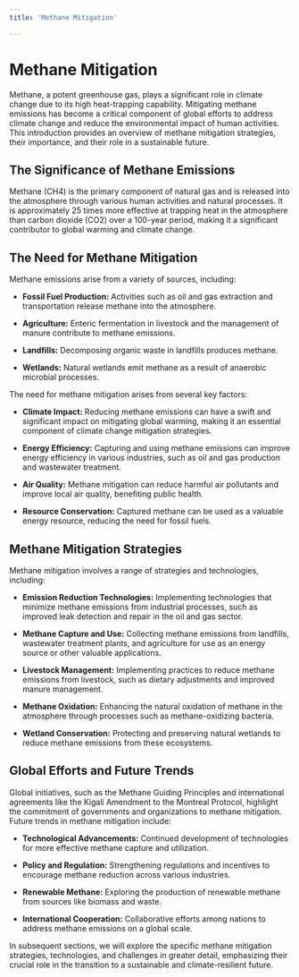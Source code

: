 ```yaml
---
title: 'Methane Mitigation'

---
```


# Methane Mitigation

Methane, a potent greenhouse gas, plays a significant role in climate change due to its high heat-trapping capability. Mitigating methane emissions has become a critical component of global efforts to address climate change and reduce the environmental impact of human activities. This introduction provides an overview of methane mitigation strategies, their importance, and their role in a sustainable future.

## The Significance of Methane Emissions

Methane (CH4) is the primary component of natural gas and is released into the atmosphere through various human activities and natural processes. It is approximately 25 times more effective at trapping heat in the atmosphere than carbon dioxide (CO2) over a 100-year period, making it a significant contributor to global warming and climate change.

## The Need for Methane Mitigation

Methane emissions arise from a variety of sources, including:

- **Fossil Fuel Production:** Activities such as oil and gas extraction and transportation release methane into the atmosphere.

- **Agriculture:** Enteric fermentation in livestock and the management of manure contribute to methane emissions.

- **Landfills:** Decomposing organic waste in landfills produces methane.

- **Wetlands:** Natural wetlands emit methane as a result of anaerobic microbial processes.

The need for methane mitigation arises from several key factors:

- **Climate Impact:** Reducing methane emissions can have a swift and significant impact on mitigating global warming, making it an essential component of climate change mitigation strategies.

- **Energy Efficiency:** Capturing and using methane emissions can improve energy efficiency in various industries, such as oil and gas production and wastewater treatment.

- **Air Quality:** Methane mitigation can reduce harmful air pollutants and improve local air quality, benefiting public health.

- **Resource Conservation:** Captured methane can be used as a valuable energy resource, reducing the need for fossil fuels.

## Methane Mitigation Strategies

Methane mitigation involves a range of strategies and technologies, including:

- **Emission Reduction Technologies:** Implementing technologies that minimize methane emissions from industrial processes, such as improved leak detection and repair in the oil and gas sector.

- **Methane Capture and Use:** Collecting methane emissions from landfills, wastewater treatment plants, and agriculture for use as an energy source or other valuable applications.

- **Livestock Management:** Implementing practices to reduce methane emissions from livestock, such as dietary adjustments and improved manure management.

- **Methane Oxidation:** Enhancing the natural oxidation of methane in the atmosphere through processes such as methane-oxidizing bacteria.

- **Wetland Conservation:** Protecting and preserving natural wetlands to reduce methane emissions from these ecosystems.

## Global Efforts and Future Trends

Global initiatives, such as the Methane Guiding Principles and international agreements like the Kigali Amendment to the Montreal Protocol, highlight the commitment of governments and organizations to methane mitigation. Future trends in methane mitigation include:

- **Technological Advancements:** Continued development of technologies for more effective methane capture and utilization.

- **Policy and Regulation:** Strengthening regulations and incentives to encourage methane reduction across various industries.

- **Renewable Methane:** Exploring the production of renewable methane from sources like biomass and waste.

- **International Cooperation:** Collaborative efforts among nations to address methane emissions on a global scale.

In subsequent sections, we will explore the specific methane mitigation strategies, technologies, and challenges in greater detail, emphasizing their crucial role in the transition to a sustainable and climate-resilient future.
